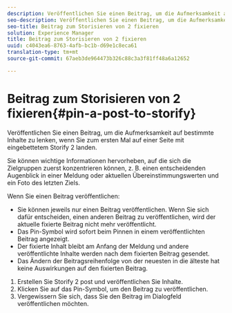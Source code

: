 ```yaml
---
description: Veröffentlichen Sie einen Beitrag, um die Aufmerksamkeit auf bestimmte Inhalte zu lenken, wenn Sie zum ersten Mal auf einer Seite mit eingebettetem Storify 2 landen.
seo-description: Veröffentlichen Sie einen Beitrag, um die Aufmerksamkeit auf bestimmte Inhalte zu lenken, wenn Sie zum ersten Mal auf einer Seite mit eingebettetem Storify 2 landen.
seo-title: Beitrag zum Storisieren von 2 fixieren
solution: Experience Manager
title: Beitrag zum Storisieren von 2 fixieren
uuid: c4043ea6-8763-4afb-bc1b-d69e1c8eca61
translation-type: tm+mt
source-git-commit: 67aeb3de964473b326c88c3a3f81ff48a6a12652

---
```



# Beitrag zum Storisieren von 2 fixieren{#pin-a-post-to-storify}

Veröffentlichen Sie einen Beitrag, um die Aufmerksamkeit auf bestimmte Inhalte zu lenken, wenn Sie zum ersten Mal auf einer Seite mit eingebettetem Storify 2 landen.

Sie können wichtige Informationen hervorheben, auf die sich die Zielgruppen zuerst konzentrieren können, z. B. einen entscheidenden Augenblick in einer Meldung oder aktuellen Übereinstimmungswerten und ein Foto des letzten Ziels.

Wenn Sie einen Beitrag veröffentlichen:

* Sie können jeweils nur einen Beitrag veröffentlichen. Wenn Sie sich dafür entscheiden, einen anderen Beitrag zu veröffentlichen, wird der aktuelle fixierte Beitrag nicht mehr veröffentlicht.
* Das Pin-Symbol wird sofort beim Pinnen in einem veröffentlichten Beitrag angezeigt.
* Der fixierte Inhalt bleibt am Anfang der Meldung und andere veröffentlichte Inhalte werden nach dem fixierten Beitrag gesendet.
* Das Ändern der Beitragsreihenfolge von der neuesten in die älteste hat keine Auswirkungen auf den fixierten Beitrag.

1. Erstellen Sie Storify 2 post und veröffentlichen Sie Inhalte.
1. Klicken Sie auf das Pin-Symbol, um den Beitrag zu veröffentlichen.
1. Vergewissern Sie sich, dass Sie den Beitrag im Dialogfeld veröffentlichen möchten.
